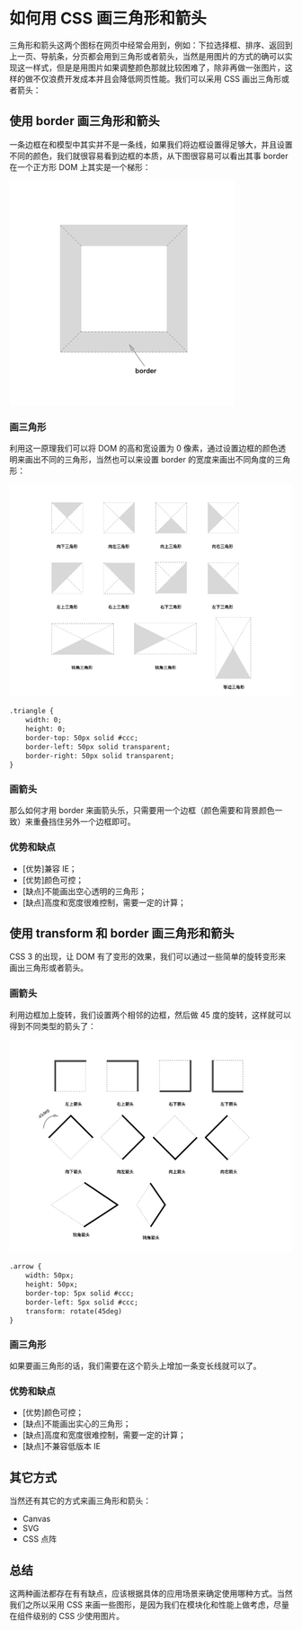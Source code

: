 # 如何用 CSS 画三角形和箭头
三角形和箭头这两个图标在网页中经常会用到，例如：下拉选择框、排序、返回到上一页、导航条，分页都会用到三角形或者箭头，当然是用图片的方式的确可以实现这一样式，但是是用图片如果调整颜色那就比较困难了，除非再做一张图片，这样的做不仅浪费开发成本并且会降低网页性能。我们可以采用 CSS 画出三角形或者箭头：

## 使用 border 画三角形和箭头
一条边框在和模型中其实并不是一条线，如果我们将边框设置得足够大，并且设置不同的颜色，我们就很容易看到边框的本质，从下图很容易可以看出其事 border 在一个正方形 DOM 上其实是一个梯形：

![border](../resources/images/css-border.png)

### 画三角形
利用这一原理我们可以将 DOM 的高和宽设置为 0 像素，通过设置边框的颜色透明来画出不同的三角形，当然也可以来设置 border 的宽度来画出不同角度的三角形：

![border](../resources/images/css-border-triangle.png)


```
.triangle {
	width: 0;
	height: 0;
	border-top: 50px solid #ccc;
	border-left: 50px solid transparent;
	border-right: 50px solid transparent;
}
```

### 画箭头
那么如何才用 border 来画箭头乐，只需要用一个边框（颜色需要和背景颜色一致）来重叠挡住另外一个边框即可。

### 优势和缺点

* [优势]兼容 IE；
* [优势]颜色可控；
* [缺点]不能画出空心透明的三角形；
* [缺点]高度和宽度很难控制，需要一定的计算；

## 使用 transform 和 border 画三角形和箭头
CSS 3 的出现，让 DOM 有了变形的效果，我们可以通过一些简单的旋转变形来画出三角形或者箭头。

### 画箭头
利用边框加上旋转，我们设置两个相邻的边框，然后做 45 度的旋转，这样就可以得到不同类型的箭头了：

![transform](../resources/images/css-transform-arrow.png)

```
.arrow {
	width: 50px;
	height: 50px;
	border-top: 5px solid #ccc;
	border-left: 5px solid #ccc;
	transform: rotate(45deg)
}
```

### 画三角形
如果要画三角形的话，我们需要在这个箭头上增加一条变长线就可以了。

### 优势和缺点

* [优势]颜色可控；
* [缺点]不能画出实心的三角形；
* [缺点]高度和宽度很难控制，需要一定的计算；
* [缺点]不兼容低版本 IE

## 其它方式
当然还有其它的方式来画三角形和箭头：

* Canvas
* SVG
* CSS 点阵

## 总结
这两种画法都存在有有缺点，应该根据具体的应用场景来确定使用哪种方式。当然我们之所以采用 CSS 来画一些图形，是因为我们在模块化和性能上做考虑，尽量在组件级别的 CSS 少使用图片。



